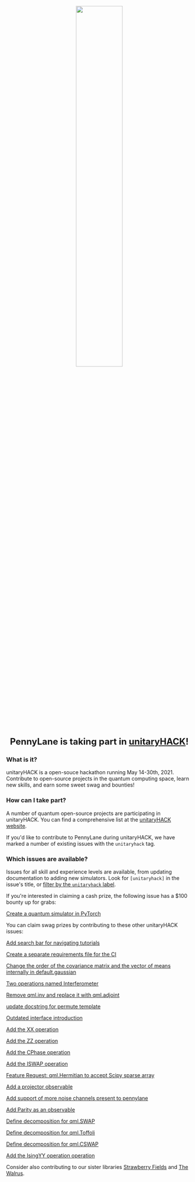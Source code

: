<p align="center">
  <a href="https://unitaryfund.github.io/unitaryhack/">
    <img width=50% src="https://unitaryfund.github.io/unitaryhack/assets/logo-date.png">
  </a>
</p>

<p align="center" style="font-size:24px">
  <strong>PennyLane is taking part in <a href="https://unitaryfund.github.io/unitaryhack/">unitaryHACK</a>!</strong>
</p>

### What is it?

unitaryHACK is a open-souce hackathon running May 14-30th, 2021. Contribute to open-source projects 
in the quantum computing space, learn new skills, and earn some sweet swag and bounties!

### How can I take part?

A number of quantum open-source projects are participating in unitaryHACK. You can find a comprehensive 
list at the [unitaryHACK website](https://unitaryfund.github.io/unitaryhack/participating-projects.html). 

If you'd like to contribute to PennyLane during unitaryHACK, we have marked a number of existing issues 
with the ``unitaryhack`` tag.

### Which issues are available?

Issues for all skill and experience levels are available, from updating documentation to adding new simulators. 
Look for ``[unitaryhack]`` in the issue's title, or [filter by the ``unitaryhack`` label](https://github.com/pennylaneai/pennylane/labels/unitaryhack).

If you're interested in claiming a cash prize, the following issue has a $100 bounty up for grabs:

[Create a quantum simulator in PyTorch](https://github.com/PennyLaneAI/pennylane/issues/1225)

You can claim swag prizes by contributing to these other unitaryHACK issues:

[Add search bar for navigating tutorials](https://github.com/PennyLaneAI/pennylane/issues/1296)

[Create a separate requirements file for the CI](https://github.com/PennyLaneAI/pennylane/issues/1292)

[Change the order of the covariance matrix and the vector of means internally in default.gaussian](https://github.com/PennyLaneAI/pennylane/issues/1257)

[Two operations named Interferometer](https://github.com/PennyLaneAI/pennylane/issues/1256)

[Remove qml.inv and replace it with qml.adjoint](https://github.com/PennyLaneAI/pennylane/issues/1195)

[update docstring for permute template](https://github.com/PennyLaneAI/pennylane/issues/1193)

[Outdated interface introduction](https://github.com/PennyLaneAI/pennylane/issues/1155)

[Add the XX operation](https://github.com/PennyLaneAI/pennylane/issues/1149)

[Add the ZZ operation](https://github.com/PennyLaneAI/pennylane/issues/1148)

[Add the CPhase operation](https://github.com/PennyLaneAI/pennylane/issues/1147)

[Add the ISWAP operation](https://github.com/PennyLaneAI/pennylane/issues/1146)

[Feature Request: qml.Hermitian to accept Scipy sparse array](https://github.com/PennyLaneAI/pennylane/issues/1116)

[Add a projector observable](https://github.com/PennyLaneAI/pennylane/issues/1059)

[Add support of more noise channels present to pennylane](https://github.com/PennyLaneAI/pennylane/issues/971)

[Add Parity as an observable](https://github.com/PennyLaneAI/pennylane/issues/193)

[Define decomposition for qml.SWAP](https://github.com/PennyLaneAI/pennylane/issues/1304)

[Define decomposition for qml.Toffoli](https://github.com/PennyLaneAI/pennylane/issues/1305)

[Define decomposition for qml.CSWAP](https://github.com/PennyLaneAI/pennylane/issues/1306)

[Add the IsingYY operation operation](https://github.com/PennyLaneAI/pennylane/issues/1347)

Consider also contributing to our sister libraries [Strawberry Fields](https://github.com/XanaduAI/strawberryfields/labels/unitaryhack) and [The Walrus](https://github.com/XanaduAI/thewalrus/labels/unitaryhack).
